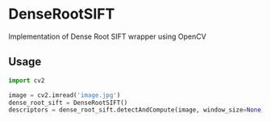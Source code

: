 # DenseRootSIFT
Implementation of Dense Root SIFT wrapper using OpenCV

## Usage

```python
import cv2

image = cv2.imread('image.jpg')
dense_root_sift = DenseRootSIFT()
descriptors = dense_root_sift.detectAndCompute(image, window_size=None)
```
